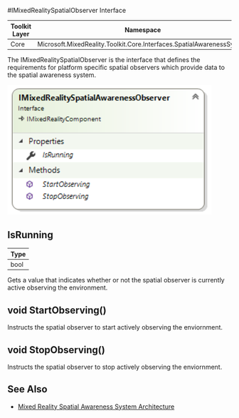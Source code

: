 #IMixedRealitySpatialObserver Interface

| Toolkit Layer | Namespace |
| --- | --- |
| Core | Microsoft.MixedReality.Toolkit.Core.Interfaces.SpatialAwarenessSystem |

The IMixedRealitySpatialObserver is the interface that defines the requirements for platform specific spatial observers which provide data to the spatial awareness system.

<img src="../../../External/ReadMeImages/SpatialAwareness/IMixedRealitySpatialObserver.png">

## IsRunning

| Type |
| --- |
| bool |

Gets a value that indicates whether or not the spatial observer is currently active observing the environment.

## void StartObserving()

Instructs the spatial observer to start actively observing the enviornment.

## void StopObserving()

Instructs the spatial observer to stop actively observing the enviornment.

## See Also

- [Mixed Reality Spatial Awareness System Architecture](SpatialAwarenessSystemArchitecture.md)
